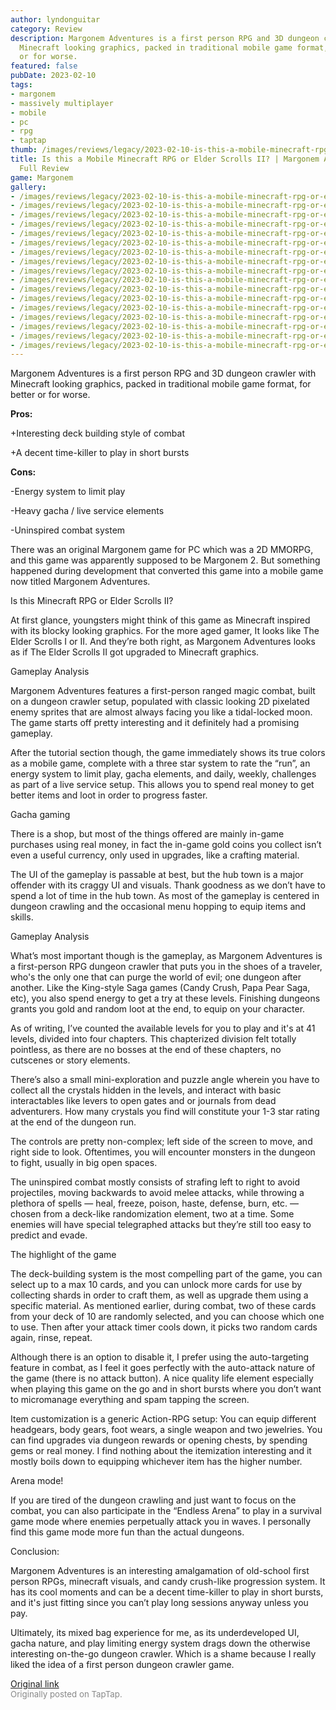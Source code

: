 ```yaml
---
author: lyndonguitar
category: Review
description: Margonem Adventures is a first person RPG and 3D dungeon crawler with
  Minecraft looking graphics, packed in traditional mobile game format, for better
  or for worse.
featured: false
pubDate: 2023-02-10
tags:
- margonem
- massively multiplayer
- mobile
- pc
- rpg
- taptap
thumb: /images/reviews/legacy/2023-02-10-is-this-a-mobile-minecraft-rpg-or-elder-scrolls-ii--margonem-adventures---full-review-0.avif
title: Is this a Mobile Minecraft RPG or Elder Scrolls II? | Margonem Adventures -
  Full Review
game: Margonem
gallery:
- /images/reviews/legacy/2023-02-10-is-this-a-mobile-minecraft-rpg-or-elder-scrolls-ii--margonem-adventures---full-review-0.avif
- /images/reviews/legacy/2023-02-10-is-this-a-mobile-minecraft-rpg-or-elder-scrolls-ii--margonem-adventures---full-review-1.avif
- /images/reviews/legacy/2023-02-10-is-this-a-mobile-minecraft-rpg-or-elder-scrolls-ii--margonem-adventures---full-review-2.avif
- /images/reviews/legacy/2023-02-10-is-this-a-mobile-minecraft-rpg-or-elder-scrolls-ii--margonem-adventures---full-review-3.avif
- /images/reviews/legacy/2023-02-10-is-this-a-mobile-minecraft-rpg-or-elder-scrolls-ii--margonem-adventures---full-review-4.avif
- /images/reviews/legacy/2023-02-10-is-this-a-mobile-minecraft-rpg-or-elder-scrolls-ii--margonem-adventures---full-review-5.avif
- /images/reviews/legacy/2023-02-10-is-this-a-mobile-minecraft-rpg-or-elder-scrolls-ii--margonem-adventures---full-review-6.avif
- /images/reviews/legacy/2023-02-10-is-this-a-mobile-minecraft-rpg-or-elder-scrolls-ii--margonem-adventures---full-review-7.avif
- /images/reviews/legacy/2023-02-10-is-this-a-mobile-minecraft-rpg-or-elder-scrolls-ii--margonem-adventures---full-review-8.avif
- /images/reviews/legacy/2023-02-10-is-this-a-mobile-minecraft-rpg-or-elder-scrolls-ii--margonem-adventures---full-review-9.avif
- /images/reviews/legacy/2023-02-10-is-this-a-mobile-minecraft-rpg-or-elder-scrolls-ii--margonem-adventures---full-review-10.avif
- /images/reviews/legacy/2023-02-10-is-this-a-mobile-minecraft-rpg-or-elder-scrolls-ii--margonem-adventures---full-review-11.avif
- /images/reviews/legacy/2023-02-10-is-this-a-mobile-minecraft-rpg-or-elder-scrolls-ii--margonem-adventures---full-review-12.avif
- /images/reviews/legacy/2023-02-10-is-this-a-mobile-minecraft-rpg-or-elder-scrolls-ii--margonem-adventures---full-review-13.avif
- /images/reviews/legacy/2023-02-10-is-this-a-mobile-minecraft-rpg-or-elder-scrolls-ii--margonem-adventures---full-review-14.avif
- /images/reviews/legacy/2023-02-10-is-this-a-mobile-minecraft-rpg-or-elder-scrolls-ii--margonem-adventures---full-review-15.avif
- /images/reviews/legacy/2023-02-10-is-this-a-mobile-minecraft-rpg-or-elder-scrolls-ii--margonem-adventures---full-review-16.avif
---
```

Margonem Adventures is a first person RPG and 3D dungeon crawler with Minecraft looking graphics, packed in traditional mobile game format, for better or for worse.


**Pros:**


+Interesting deck building style of combat

+A decent time-killer to play in short bursts


**Cons:**


-Energy system to limit play

-Heavy gacha / live service elements

-Uninspired combat system

There was an original Margonem game for PC which was a 2D MMORPG, and this game was apparently supposed to be Margonem 2. But something happened during development that converted this game into a mobile game now titled Margonem Adventures.

Is this Minecraft RPG or Elder Scrolls II?

At first glance, youngsters might think of this game as Minecraft inspired with its blocky looking graphics. For the more aged gamer, It looks like The Elder Scrolls I or II. And they’re both right, as Margonem Adventures looks as if The Elder Scrolls II got upgraded to Minecraft graphics.

Gameplay Analysis

Margonem Adventures features a first-person ranged magic combat, built on a dungeon crawler setup, populated with classic looking 2D pixelated enemy sprites that are almost always facing you like a tidal-locked moon. The game starts off pretty interesting and it definitely had a promising gameplay.

After the tutorial section though, the game immediately shows its true colors as a mobile game, complete with a three star system to rate the “run”, an energy system to limit play, gacha elements, and daily, weekly, challenges as part of a live service setup. This allows you to spend real money to get better items and loot in order to progress faster.

Gacha gaming

There is a shop, but most of the things offered are mainly in-game purchases using real money, in fact the in-game gold coins you collect isn’t even a useful currency, only used in upgrades, like a crafting material.

The UI of the gameplay is passable at best, but the hub town is a major offender with its craggy UI and visuals. Thank goodness as we don’t have to spend a lot of time in the hub town. As most of the gameplay is centered in dungeon crawling and the occasional menu hopping to equip items and skills.

Gameplay Analysis

What’s most important though is the gameplay, as Margonem Adventures is a first-person RPG dungeon crawler that puts you in the shoes of a traveler, who's the only one that can purge the world of evil; one dungeon after another. Like the King-style Saga games (Candy Crush, Papa Pear Saga, etc), you also spend energy to get a try at these levels. Finishing dungeons grants you gold and random loot at the end, to equip on your character.

As of writing, I’ve counted the available levels for you to play and it's at 41 levels, divided into four chapters. This chapterized division felt totally pointless, as there are no bosses at the end of these chapters, no cutscenes or story elements.

There’s also a small mini-exploration and puzzle angle wherein you have to collect all the crystals hidden in the levels, and interact with basic interactables like levers to open gates and or journals from dead adventurers. How many crystals you find will constitute your 1-3 star rating at the end of the dungeon run.

The controls are pretty non-complex; left side of the screen to move, and right side to look. Oftentimes, you will encounter monsters in the dungeon to fight, usually in big open spaces.

The uninspired combat mostly consists of strafing left to right to avoid projectiles, moving backwards to avoid melee attacks, while throwing a plethora of spells — heal, freeze, poison, haste, defense, burn, etc. — chosen from a deck-like randomization element, two at a time. Some enemies will have special telegraphed attacks but they’re still too easy to predict and evade.

The highlight of the game

The deck-building system is the most compelling part of the game, you can select up to a max 10 cards, and you can unlock more cards for use by collecting shards in order to craft them, as well as upgrade them using a specific material. As mentioned earlier, during combat, two of these cards from your deck of 10 are randomly selected, and you can choose which one to use. Then after your attack timer cools down, it picks two random cards again, rinse, repeat.

Although there is an option to disable it, I prefer using the auto-targeting feature in combat, as I feel it goes perfectly with the auto-attack nature of the game (there is no attack button). A nice quality life element especially when playing this game on the go and in short bursts where you don’t want to micromanage everything and spam tapping the screen.

Item customization is a generic Action-RPG setup: You can equip different headgears, body gears, foot wears, a single weapon and two jewelries. You can find upgrades via dungeon rewards or opening chests, by spending gems or real money. I find nothing about the itemization interesting and it mostly boils down to equipping whichever item has the higher number.

Arena mode!

If you are tired of the dungeon crawling and just want to focus on the combat, you can also participate in the “Endless Arena” to play in a survival game mode where enemies perpetually attack you in waves. I personally find this game mode more fun than the actual dungeons.

Conclusion:

Margonem Adventures is an interesting amalgamation of old-school first person RPGs, minecraft visuals, and candy crush-like progression system. It has its cool moments and can be a decent time-killer to play in short bursts, and it's just fitting since you can’t play long sessions anyway unless you pay.

Ultimately, its mixed bag experience for me, as its underdeveloped UI, gacha nature, and play limiting energy system drags down the otherwise interesting on-the-go dungeon crawler. Which is a shame because I really liked the idea of a first person dungeon crawler game.

[Original link](https://www.taptap.io/post/4492617)<br><span style="font-size: 0.95em; color: #888;">Originally posted on TapTap.</span>